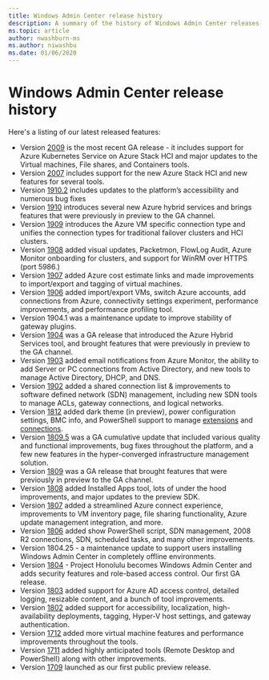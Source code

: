```yaml
---
title: Windows Admin Center release history
description: A summary of the history of Windows Admin Center releases, including links to download them.
ms.topic: article
author: nwashburn-ms
ms.author: niwashbu
ms.date: 01/06/2020
---
```

# Windows Admin Center release history

Here's a listing of our latest released features:

- Version [2009](https://aka.ms/wac2009) is the most recent GA release - it includes support for Azure Kubernetes Service on Azure Stack HCI and major updates to the Virtual machines, File shares, and Containers tools.
- Version [2007](https://aka.ms/wac2007) includes support for the new Azure Stack HCI and new features for several tools.
- Version [1910.2](https://aka.ms/wac1910.2) includes updates to the platform’s accessibility and numerous bug fixes
- Version [1910](https://aka.ms/wac1910) introduces several new Azure hybrid services and brings features that were previously in preview to the GA channel.
- Version [1909](https://aka.ms/wac1909) introduces the Azure VM specific connection type and unifies the connection types for traditional failover clusters and HCI clusters.
- Version [1908](https://aka.ms/wac1908) added visual updates, Packetmon, FlowLog Audit, Azure Monitor onboarding for clusters, and support for WinRM over HTTPS (port 5986.)
- Version [1907](https://aka.ms/wac1907) added Azure cost estimate links and made improvements to import/export and tagging of virtual machines.
- Version [1906](https://aka.ms/wac1906) added import/export VMs, switch Azure accounts, add connections from Azure, connectivity settings experiment, performance improvements, and performance profiling tool.
- Version 1904.1 was a maintenance update to improve stability of gateway plugins.
- Version [1904](https://aka.ms/wac1904) was a GA release that introduced the Azure Hybrid Services tool, and brought features that were previously in preview to the GA channel.
- Version [1903](https://aka.ms/wac1903) added email notifications from Azure Monitor, the ability to add Server or PC connections from Active Directory, and new tools to manage Active Directory, DHCP, and DNS.
- Version [1902](https://aka.ms/wac1902) added a shared connection list & improvements to software defined network (SDN) management, including new SDN tools to manage ACLs, gateway connections, and logical networks.
- Version [1812](https://aka.ms/wac1812) added dark theme (in preview), power configuration settings, BMC info, and PowerShell support to manage [extensions](../configure/using-extensions.md#manage-extensions-with-powershell) and [connections](../use/get-started.md#use-powershell-to-import-or-export-your-connections-with-tags).
- Version [1809.5](https://aka.ms/wac1809.5) was a GA cumulative update that included various quality and functional improvements, bug fixes throughout the platform, and a few new features in the hyper-converged infrastructure management solution.
- Version [1809](https://cloudblogs.microsoft.com/windowsserver/2018/09/20/windows-admin-center-1809-and-sdk-now-generally-available/) was a GA release that brought features that were previously in preview to the GA channel.
- Version [1808](https://aka.ms/WACPreview1808-InsiderBlog) added Installed Apps tool, lots of under the hood improvements, and major updates to the preview SDK.
- Version [1807](https://aka.ms/WACPreview1807-InsiderBlog) added a streamlined Azure connect experience, improvements to VM inventory page, file sharing functionality, Azure update management integration, and more.
- Version [1806](https://aka.ms/WACPreview1806-InsiderBlog) added show PowerShell script, SDN management, 2008 R2 connections, SDN, scheduled tasks, and many other improvements.
- Version 1804.25 - a maintenance update to support users installing Windows Admin Center in completely offline environments.
- Version [1804](https://cloudblogs.microsoft.com/windowsserver/2018/04/12/announcing-windows-admin-center-our-reimagined-management-experience/) - Project Honolulu becomes Windows Admin Center and adds security features and role-based access control. Our first GA release.
- Version [1803](https://blogs.windows.com/windowsexperience/2018/03/13/announcing-project-honolulu-technical-preview-1803-and-rsat-insider-preview-for-windows-10) added support for Azure AD access control, detailed logging, resizable content, and a bunch of tool improvements.
- Version [1802](https://blogs.windows.com/windowsexperience/2018/02/13/announcing-windows-server-insider-preview-build-17093-project-honolulu-technical-preview-1802) added support for accessibility, localization, high-availability deployments, tagging, Hyper-V host settings, and gateway authentication.
- Version [1712](https://blogs.windows.com/windowsexperience/2017/12/19/announcing-project-honolulu-technical-preview-1712-build-05002) added more virtual machine features and performance improvements throughout the tools.
- Version [1711](https://cloudblogs.microsoft.com/windowsserver/2017/12/01/1711-update-to-project-honolulu-technical-preview-is-now-available/) added highly anticipated tools (Remote Desktop and PowerShell) along with other improvements.
- Version [1709](https://cloudblogs.microsoft.com/windowsserver/2017/09/22/project-honolulu-technical-preview-is-now-available-for-download/) launched as our first public preview release.
